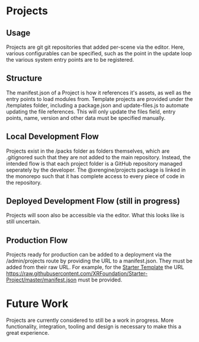 # Projects

## Usage

Projects are git git repositories that  added per-scene via the editor. Here, various configurables can be specified, such as the point in the update loop the various system entry points are to be registered.

## Structure

The manifest.json of a Project is how it references it's assets, as well as the entry points to load modules from. Template projects are provided under the /templates folder, including a package.json and update-files.js to automate updating the file references. This will only update the files field, entry points, name, version and other data must be specified manually.

## Local Development Flow

Projects exist in the /packs folder as folders themselves, which are .gitignored such that they are not added to the main repository. Instead, the intended flow is that each project folder is a GitHub repository managed seperately by the developer. The @xrengine/projects package is linked in the monorepo such that it has complete access to every piece of code in the repository.

## Deployed Development Flow (still in progress)

Projects will soon also be accessible via the editor. What this looks like is still uncertain.

## Production Flow

Projects ready for production can be added to a deployment via the /admin/projects route by providing the URL to a manifest.json. They must be added from their raw URL. For example, for the [Starter Template](https://github.com/XRFoundation/Starter-Project) the URL https://raw.githubusercontent.com/XRFoundation/Starter-Project/master/manifest.json must be provided.

# Future Work

Projects are currently considered to still be a work in progress. More functionality, integration, tooling and design is necessary to make this a great experience.